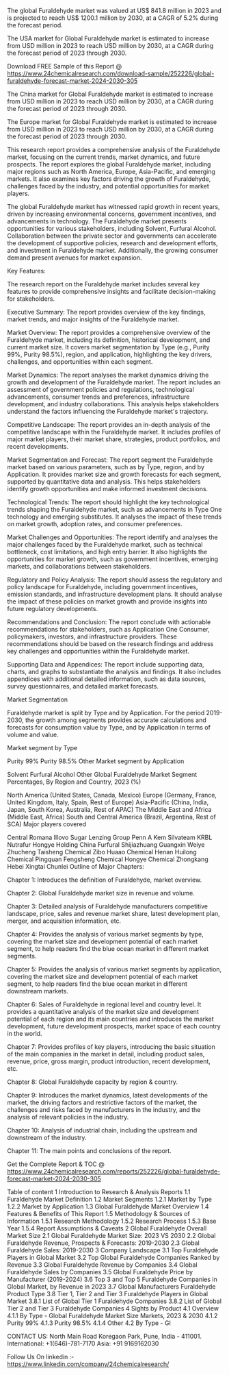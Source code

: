 The global Furaldehyde market was valued at US$ 841.8 million in 2023 and is projected to reach US$ 1200.1 million by 2030, at a CAGR of 5.2% during the forecast period.

The USA market for Global Furaldehyde  market is estimated to increase from USD million in 2023 to reach USD million by 2030, at a CAGR during the forecast period of 2023 through 2030.

Download FREE Sample of this Report @ https://www.24chemicalresearch.com/download-sample/252226/global-furaldehyde-forecast-market-2024-2030-305

The China market for Global Furaldehyde market is estimated to increase from USD million in 2023 to reach USD million by 2030, at a CAGR during the forecast period of 2023 through 2030.

The Europe market for Global Furaldehyde  market is estimated to increase from USD million in 2023 to reach USD million by 2030, at a CAGR during the forecast period of 2023 through 2030.

This research report provides a comprehensive analysis of the Furaldehyde market, focusing on the current trends, market dynamics, and future prospects. The report explores the global Furaldehyde market, including major regions such as North America, Europe, Asia-Pacific, and emerging markets. It also examines key factors driving the growth of Furaldehyde, challenges faced by the industry, and potential opportunities for market players.

The global Furaldehyde market has witnessed rapid growth in recent years, driven by increasing environmental concerns, government incentives, and advancements in technology. The Furaldehyde market presents opportunities for various stakeholders, including Solvent, Furfural Alcohol. Collaboration between the private sector and governments can accelerate the development of supportive policies, research and development efforts, and investment in Furaldehyde market. Additionally, the growing consumer demand present avenues for market expansion.

Key Features:

The research report on the Furaldehyde market includes several key features to provide comprehensive insights and facilitate decision-making for stakeholders.

Executive Summary: The report provides overview of the key findings, market trends, and major insights of the Furaldehyde market.

Market Overview: The report provides a comprehensive overview of the Furaldehyde market, including its definition, historical development, and current market size. It covers market segmentation by Type (e.g., Purity 99%, Purity 98.5%), region, and application, highlighting the key drivers, challenges, and opportunities within each segment.

Market Dynamics: The report analyses the market dynamics driving the growth and development of the Furaldehyde market. The report includes an assessment of government policies and regulations, technological advancements, consumer trends and preferences, infrastructure development, and industry collaborations. This analysis helps stakeholders understand the factors influencing the Furaldehyde market's trajectory.

Competitive Landscape: The report provides an in-depth analysis of the competitive landscape within the Furaldehyde market. It includes profiles of major market players, their market share, strategies, product portfolios, and recent developments.

Market Segmentation and Forecast: The report segment the Furaldehyde market based on various parameters, such as by Type, region, and by Application. It provides market size and growth forecasts for each segment, supported by quantitative data and analysis. This helps stakeholders identify growth opportunities and make informed investment decisions.

Technological Trends: The report should highlight the key technological trends shaping the Furaldehyde market, such as advancements in Type One technology and emerging substitutes. It analyses the impact of these trends on market growth, adoption rates, and consumer preferences.

Market Challenges and Opportunities: The report identify and analyses the major challenges faced by the Furaldehyde market, such as technical bottleneck, cost limitations, and high entry barrier. It also highlights the opportunities for market growth, such as government incentives, emerging markets, and collaborations between stakeholders.

Regulatory and Policy Analysis: The report should assess the regulatory and policy landscape for Furaldehyde, including government incentives, emission standards, and infrastructure development plans. It should analyse the impact of these policies on market growth and provide insights into future regulatory developments.

Recommendations and Conclusion: The report conclude with actionable recommendations for stakeholders, such as Application One Consumer, policymakers, investors, and infrastructure providers. These recommendations should be based on the research findings and address key challenges and opportunities within the Furaldehyde market.

Supporting Data and Appendices: The report include supporting data, charts, and graphs to substantiate the analysis and findings. It also includes appendices with additional detailed information, such as data sources, survey questionnaires, and detailed market forecasts.

Market Segmentation

Furaldehyde market is split by Type and by Application. For the period 2019-2030, the growth among segments provides accurate calculations and forecasts for consumption value by Type, and by Application in terms of volume and value.

Market segment by Type

Purity 99%
Purity 98.5%
Other
Market segment by Application

Solvent
Furfural Alcohol
Other
Global Furaldehyde Market Segment Percentages, By Region and Country, 2023 (%)

North America (United States, Canada, Mexico)
Europe (Germany, France, United Kingdom, Italy, Spain, Rest of Europe)
Asia-Pacific (China, India, Japan, South Korea, Australia, Rest of APAC)
The Middle East and Africa (Middle East, Africa)
South and Central America (Brazil, Argentina, Rest of SCA)
Major players covered

Central Romana
Illovo Sugar
Lenzing Group
Penn A Kem
Silvateam
KRBL
Nutrafur
Hongye Holding
China Furfural
Shijiazhuang Guangxin Weiye
Zhucheng Taisheng Chemical
Zibo Huaao Chemical
Henan Huilong Chemical
Pingquan Fengsheng Chemical
Hongye Chemical
Zhongkang
Hebei Xingtai Chunlei
Outline of Major Chapters:

Chapter 1: Introduces the definition of Furaldehyde, market overview.

Chapter 2: Global Furaldehyde market size in revenue and volume.

Chapter 3: Detailed analysis of Furaldehyde manufacturers competitive landscape, price, sales and revenue market share, latest development plan, merger, and acquisition information, etc.

Chapter 4: Provides the analysis of various market segments by type, covering the market size and development potential of each market segment, to help readers find the blue ocean market in different market segments.

Chapter 5: Provides the analysis of various market segments by application, covering the market size and development potential of each market segment, to help readers find the blue ocean market in different downstream markets.

Chapter 6: Sales of Furaldehyde in regional level and country level. It provides a quantitative analysis of the market size and development potential of each region and its main countries and introduces the market development, future development prospects, market space of each country in the world.

Chapter 7: Provides profiles of key players, introducing the basic situation of the main companies in the market in detail, including product sales, revenue, price, gross margin, product introduction, recent development, etc.

Chapter 8: Global Furaldehyde capacity by region & country.

Chapter 9: Introduces the market dynamics, latest developments of the market, the driving factors and restrictive factors of the market, the challenges and risks faced by manufacturers in the industry, and the analysis of relevant policies in the industry.

Chapter 10: Analysis of industrial chain, including the upstream and downstream of the industry.

Chapter 11: The main points and conclusions of the report.

Get the Complete Report & TOC @ https://www.24chemicalresearch.com/reports/252226/global-furaldehyde-forecast-market-2024-2030-305

Table of content
1 Introduction to Research & Analysis Reports
1.1 Furaldehyde Market Definition
1.2 Market Segments
1.2.1 Market by Type
1.2.2 Market by Application
1.3 Global Furaldehyde Market Overview
1.4 Features & Benefits of This Report
1.5 Methodology & Sources of Information
1.5.1 Research Methodology
1.5.2 Research Process
1.5.3 Base Year
1.5.4 Report Assumptions & Caveats
2 Global Furaldehyde Overall Market Size
2.1 Global Furaldehyde Market Size: 2023 VS 2030
2.2 Global Furaldehyde Revenue, Prospects & Forecasts: 2019-2030
2.3 Global Furaldehyde Sales: 2019-2030
3 Company Landscape
3.1 Top Furaldehyde Players in Global Market
3.2 Top Global Furaldehyde Companies Ranked by Revenue
3.3 Global Furaldehyde Revenue by Companies
3.4 Global Furaldehyde Sales by Companies
3.5 Global Furaldehyde Price by Manufacturer (2019-2024)
3.6 Top 3 and Top 5 Furaldehyde Companies in Global Market, by Revenue in 2023
3.7 Global Manufacturers Furaldehyde Product Type
3.8 Tier 1, Tier 2 and Tier 3 Furaldehyde Players in Global Market
3.8.1 List of Global Tier 1 Furaldehyde Companies
3.8.2 List of Global Tier 2 and Tier 3 Furaldehyde Companies
4 Sights by Product
4.1 Overview
4.1.1 By Type - Global Furaldehyde Market Size Markets, 2023 & 2030
4.1.2 Purity 99%
4.1.3 Purity 98.5%
4.1.4 Other
4.2 By Type - Gl

CONTACT US:
North Main Road Koregaon Park, Pune, India - 411001.
International: +1(646)-781-7170
Asia: +91 9169162030

Follow Us On linkedin :- https://www.linkedin.com/company/24chemicalresearch/
